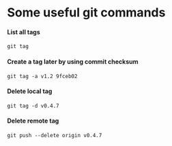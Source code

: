 # Some useful git commands

#### List all tags

```
git tag
```

#### Create a tag later by using commit checksum

```
git tag -a v1.2 9fceb02
```

#### Delete local tag

```
git tag -d v0.4.7
```

#### Delete remote tag

```
git push --delete origin v0.4.7
```



